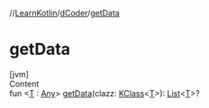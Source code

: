 //[LearnKotlin](../index.md)/[dCoder](index.md)/[getData](get-data.md)



# getData  
[jvm]  
Content  
fun <[T](get-data.md) : [Any](https://kotlinlang.org/api/latest/jvm/stdlib/kotlin/-any/index.html)> [getData](get-data.md)(clazz: [KClass](https://kotlinlang.org/api/latest/jvm/stdlib/kotlin.reflect/-k-class/index.html)<[T](get-data.md)>): [List](https://kotlinlang.org/api/latest/jvm/stdlib/kotlin.collections/-list/index.html)<[T](get-data.md)>?  




